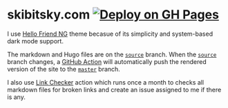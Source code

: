 # skibitsky.com [![Deploy on GH Pages](https://github.com/skibitsky/skibitsky.github.io/actions/workflows/gh-pages.yml/badge.svg)](https://github.com/skibitsky/skibitsky.github.io/actions/workflows/gh-pages.yml)

I use [Hello Friend NG](https://github.com/skibitsky/hugo-theme-hello-friend-ng) theme becasue of its simplicity and system-based dark mode support.

The markdown and Hugo files are on the [`source`](https://github.com/skibitsky/skibitsky.github.io/tree/source) branch. When the [`source`](https://github.com/skibitsky/skibitsky.github.io/tree/source) branch changes, a [GitHub Action](https://github.com/skibitsky/skibitsky.github.io/actions) will automatically push the rendered version of the site to the [`master`](https://github.com/skibitsky/skibitsky.github.io/tree/master) branch.

I also use [Link Checker](https://github.com/marketplace/actions/link-checker) action which runs once a month to checks all markdown files for broken links and create an issue assigned to me if there is any.
